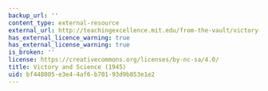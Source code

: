 ```yaml
---
backup_url: ''
content_type: external-resource
external_url: http://teachingexcellence.mit.edu/from-the-vault/victory-and-science-1945
has_external_licence_warning: true
has_external_license_warning: true
is_broken: ''
license: https://creativecommons.org/licenses/by-nc-sa/4.0/
title: Victory and Science (1945)
uid: bf448005-e3e4-4af6-b701-93d9b853e1e2
---
```

